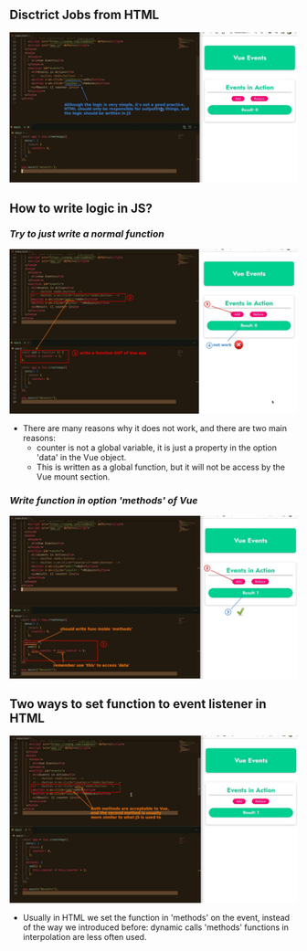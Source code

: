 ## **Disctrict Jobs from HTML**

![Alt bad practice](pic/03.jpg)

## **How to write logic in JS?**

### _Try to just write a normal function_

![Alt write func out of vue](pic/04.jpg)

- There are many reasons why it does not work, and there are two main reasons:
  - counter is not a global variable, it is just a property in the option 'data' in the Vue object.
  - This is written as a global function, but it will not be access by the Vue mount section.

### _Write function in option 'methods' of Vue_

![Alt wirite in 'methods'](pic/05.jpg)

## **Two ways to set function to event listener in HTML**

![Alt two ways to call](pic/06.jpg)

- Usually in HTML we set the function in 'methods' on the event, instead of the way we introduced before: dynamic calls 'methods' functions in interpolation are less often used.

